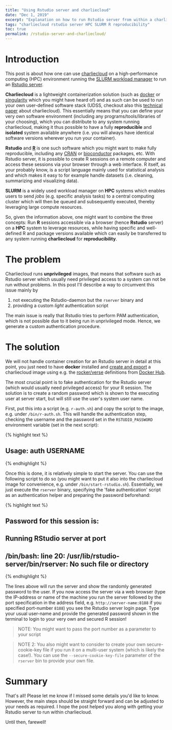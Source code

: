 ```yaml
---
title: "Using Rstudio server and charliecloud"
date: "Dec 1, 2019"
excerpt: "Explanation on how to run Rstudio server from within a charliecloud container"
tags: "charliecloud rstudio server HPC SLURM R reproducibility"
toc: true
permalink: /rstudio-server-and-charliecloud/
---
```




# Introduction
This post is about how one can use [charliecloud](https://github.com/hpc/charliecloud) on a high-performance computing (HPC) environment running the [SLURM workload manager](https://slurm.schedmd.com/) to run an [Rstudio server](https://rstudio.com/products/rstudio/#rstudio-server).

**Charliecloud** is a lightweight containerization solution (such as [docker](https://www.docker.com) or [singularity](https://singularity.lbl.gov/) which you might have heard of) and as such can be used to run your own user-defined software stack (UDSS, checkout also this [technical paper](http://permalink.lanl.gov/object/tr?what=info:lanl-repo/lareport/LA-UR-16-22370) about charliecloud).
This essentially means that you can define your very own software environment (including any programs/tools/libraries of your choosing), which you can distribute to any system running charliecloud, making it thus possible to have a fully **reproducible** and **isolated** system available anywhere (i.e. you will always have identical software versions wherever you run your container).

**Rstudio** and [**R**](https://www.r-project.org/) is one such software which you might want to make fully reproducible, including any [CRAN](https://cran.r-project.org/) or [bioconductor](https://www.bioconductor.org/) packages, etc.
With Rstudio server, it is possible to create R sessions on a remote computer and access these sessions via your browser through a web interface. R itself, as your probably know, is a script language mainly used for statistical analysis and which makes it easy to for example handle datasets (i.e. cleaning, summarizing and visualizing data).

**SLURM** is a widely used workload manager on **HPC** systems which enables users to send *jobs* (e.g. specific analysis tasks) to a central computing cluster which will then be queued and subsequently executed, thereby leveraging large compute resources.

So, given the information above, one might want to combine the three concepts: Run **R** sessions accessible via a browser (hence **Rstudio** server) on a **HPC** system to leverage resources, while having specific and well-defined R and package versions available which can easily be transferred to any system running **charliecloud** for **reproducibility**.

# The problem
Charliecloud runs **unprivileged** images, that means that software such as Rstudio server which usually need privileged access to a system can not be run without problems.
In this post I'll describe a way to circumvent this issue mainly by

1. not executing the Rstudio-daemon but the `rserver` binary and
2. providing a custom *light* authentication script

The main issue is really that Rstudio tries to perform PAM authentication, which is not possible due to it being run in unprivileged mode. Hence, we generate a custom authentication procedure.

# The solution
We will not handle container creation for an Rstudio server in detail at this point, you just need to have **docker** installed and [create and export](/exporting-charliecloud-from-docker) a charliecloud image using e.g. the [rocker/verse](https://hub.docker.com/r/rocker/verse) definitions from [Docker Hub](https://hub.docker.com/).

The most crucial point is to fake authentication for the Rstudio server (which would usually need privileged access) for your R session. The solution is to create a random password which is shown to the executing user at server start, but will still use the user's system user name.

First, put this into a script (e.g. `r-auth.sh`) and copy the script to the image, e.g. under `/bin/r-auth.sh`. This will handle the authentication step, checking the username and the password set in the `RSTUDIO_PASSWORD` environment variable (set in the next script):


{% highlight text %}
## Usage: auth USERNAME
{% endhighlight %}

Once this is done, it is relatively simple to start the server.
You can use the following script to do so (you might want to put it also into the charliecloud image for convenience, e.g. under `/bin/start-rstudio.sh`).
Essentially, we just execute the `rserver` binary, specifying the 'fake authentication' script as an authentication helper and preparing the password beforehand:


{% highlight text %}
## Password for this session is:
## 
## 
## Running RStudio server at port 
## /bin/bash: line 20: /usr/lib/rstudio-server/bin/rserver: No such file or directory
{% endhighlight %}

The lines above will run the server and show the randomly generated password to the user.
If you now access the server via a web browser (type the IP-address or name of the machine you run the server followed by the port specification in the address field, e.g. `http://server-name:8188` if you specified port-number `8188`) you see the Rstudio server login page. Type your usual user-name and provide the generated password shown in the terminal to login to your very own and secured R session!

> NOTE: You might want to pass the port number as a parameter to your script

> NOTE 2: You also might want to consider to create your own secure-cookie-key file if you run it on a multi-user system (which is likely the case!). You can use the `--secure-cookie-key-file` parameter of the `rserver` bin to provide your own file.

# Summary
That's all! Please let me know if I missed some details you'd like to know.
However, the main steps should be straight forward and can be adjusted to your needs as required.
I hope the post helped you along with getting your Rstudio server to run within charliecloud.

Until then, farewell!
